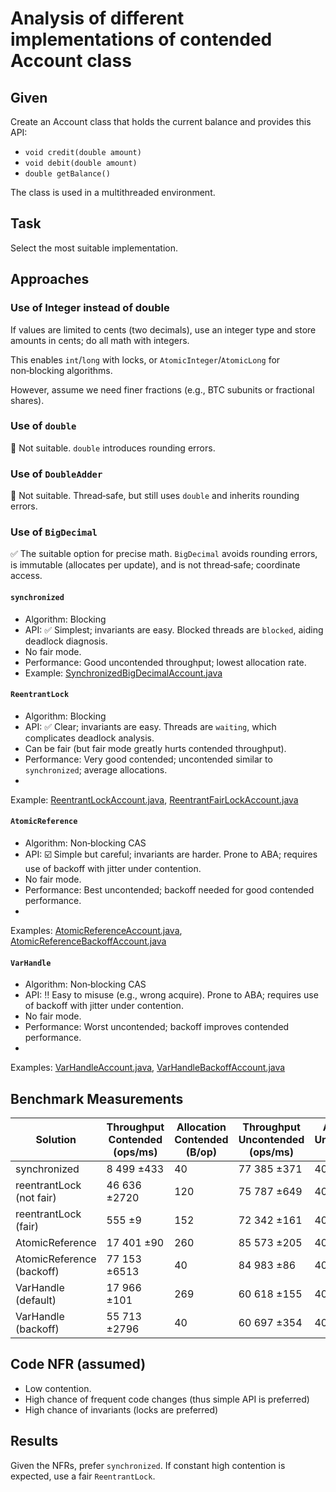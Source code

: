 # Analysis of different implementations of contended Account class

## Given

Create an Account class that holds the current balance and provides this API:

- `void credit(double amount)`
- `void debit(double amount)`
- `double getBalance()`

The class is used in a multithreaded environment.

## Task

Select the most suitable implementation.

## Approaches

### Use of Integer instead of double

If values are limited to cents (two decimals), use an integer type and store amounts in cents; do all math with
integers.

This enables `int`/`long` with locks, or `AtomicInteger`/`AtomicLong` for non‑blocking algorithms.

However, assume we need finer fractions (e.g., BTC subunits or fractional shares).

### Use of `double`

:no_entry_sign: Not suitable. `double` introduces rounding errors.

### Use of `DoubleAdder`

:no_entry_sign: Not suitable. Thread‑safe, but still uses `double` and inherits rounding errors.

### Use of `BigDecimal`

:white_check_mark: The suitable option for precise math. `BigDecimal` avoids rounding errors, is immutable (allocates
per update), and is not thread‑safe; coordinate access.

#### `synchronized`

- Algorithm: Blocking
- API: :white_check_mark: Simplest; invariants are easy. Blocked threads are `blocked`, aiding deadlock diagnosis.
- No fair mode.
- Performance: Good uncontended throughput; lowest allocation rate.
- Example: [SynchronizedBigDecimalAccount.java](src/main/java/me/pavelzol/SynchronizedBigDecimalAccount.java)

#### `ReentrantLock`

- Algorithm: Blocking
- API: :white_check_mark: Clear; invariants are easy. Threads are `waiting`, which complicates deadlock analysis.
- Can be fair (but fair mode greatly hurts contended throughput).
- Performance: Very good contended; uncontended similar to `synchronized`; average allocations.
-

Example: [ReentrantLockAccount.java](src/main/java/me/pavelzol/ReentrantLockAccount.java), [ReentrantFairLockAccount.java](src/main/java/me/pavelzol/ReentrantFairLockAccount.java)

#### `AtomicReference`

- Algorithm: Non‑blocking CAS
- API: :ballot_box_with_check: Simple but careful; invariants are harder. Prone to ABA; requires use of backoff with
  jitter under contention.
- No fair mode.
- Performance: Best uncontended; backoff needed for good contended performance.
-

Examples: [AtomicReferenceAccount.java](src/main/java/me/pavelzol/AtomicReferenceAccount.java), [AtomicReferenceBackoffAccount.java](src/main/java/me/pavelzol/AtomicReferenceBackoffAccount.java)

#### `VarHandle`

- Algorithm: Non‑blocking CAS
- API: :bangbang: Easy to misuse (e.g., wrong acquire). Prone to ABA; requires use of backoff with jitter under
  contention.
- No fair mode.
- Performance: Worst uncontended; backoff improves contended performance.
-

Examples: [VarHandleAccount.java](src/main/java/me/pavelzol/VarHandleAccount.java), [VarHandleBackoffAccount.java](src/main/java/me/pavelzol/VarHandleBackoffAccount.java)

## Benchmark Measurements

| Solution                  | Throughput Contended (ops/ms) | Allocation Contended (B/op) | Throughput Uncontended (ops/ms) | Allocation Uncontended (B/op) |
|---------------------------|-------------------------------|-----------------------------|---------------------------------|-------------------------------|
| synchronized              | 8 499 ±433                    | 40                          | 77 385 ±371                     | 40                            |
| reentrantLock (not fair)  | 46 636 ±2720                  | 120                         | 75 787 ±649                     | 40                            |
| reentrantLock (fair)      | 555 ±9                        | 152                         | 72 342 ±161                     | 40                            |
| AtomicReference           | 17 401 ±90                    | 260                         | 85 573 ±205                     | 40                            |
| AtomicReference (backoff) | 77 153 ±6513                  | 40                          | 84 983 ±86                      | 40                            |
| VarHandle (default)       | 17 966 ±101                   | 269                         | 60 618 ±155                     | 40                            |
| VarHandle (backoff)       | 55 713 ±2796                  | 40                          | 60 697 ±354                     | 40                            |

## Code NFR (assumed)

- Low contention.
- High chance of frequent code changes (thus simple API is preferred)
- High chance of invariants (locks are preferred)

## Results

Given the NFRs, prefer `synchronized`. If constant high contention is expected, use a fair `ReentrantLock`.
